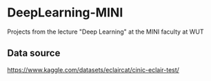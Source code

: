 # DeepLearning-MINI
Projects from the lecture "Deep Learning" at the MINI faculty at WUT


## Data source
https://www.kaggle.com/datasets/eclaircat/cinic-eclair-test/